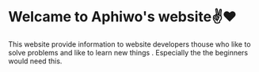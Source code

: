 <h1>Welcame to Aphiwo's website✌️❤️</h1>
This website provide information to website developers thouse who like to solve problems and like to learn new things .</h1>
Especially the the beginners would need this.
